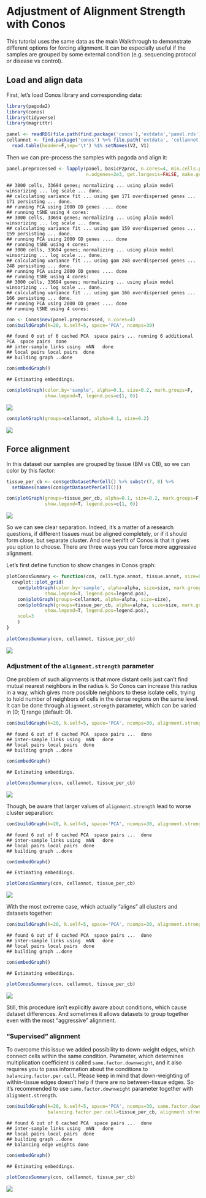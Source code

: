 Adjustment of Alignment Strength with Conos
================

This tutorial uses the same data as the main Walkthrough to demonstrate
different options for forcing alignment. It can be especially useful if
the samples are grouped by some external condition (e.g. sequencing
protocol or disease vs control).

## Load and align data

First, let’s load Conos library and corresponding data:

``` r
library(pagoda2)
library(conos)
library(tidyverse)
library(magrittr)

panel <- readRDS(file.path(find.package('conos'),'extdata','panel.rds'))
cellannot <- find.package('conos') %>% file.path('extdata', 'cellannot.txt') %>%
  read.table(header=F,sep='\t') %$% setNames(V2, V1)
```

Then we can pre-process the samples with pagoda and align
it:

``` r
panel.preprocessed <- lapply(panel, basicP2proc, n.cores=4, min.cells.per.gene=0, 
                             n.odgenes=2e3, get.largevis=FALSE, make.geneknn=FALSE)
```

    ## 3000 cells, 33694 genes; normalizing ... using plain model winsorizing ... log scale ... done.
    ## calculating variance fit ... using gam 171 overdispersed genes ... 171 persisting ... done.
    ## running PCA using 2000 OD genes .... done
    ## running tSNE using 4 cores:
    ## 3000 cells, 33694 genes; normalizing ... using plain model winsorizing ... log scale ... done.
    ## calculating variance fit ... using gam 159 overdispersed genes ... 159 persisting ... done.
    ## running PCA using 2000 OD genes .... done
    ## running tSNE using 4 cores:
    ## 3000 cells, 33694 genes; normalizing ... using plain model winsorizing ... log scale ... done.
    ## calculating variance fit ... using gam 248 overdispersed genes ... 248 persisting ... done.
    ## running PCA using 2000 OD genes .... done
    ## running tSNE using 4 cores:
    ## 3000 cells, 33694 genes; normalizing ... using plain model winsorizing ... log scale ... done.
    ## calculating variance fit ... using gam 166 overdispersed genes ... 166 persisting ... done.
    ## running PCA using 2000 OD genes .... done
    ## running tSNE using 4 cores:

``` r
con <- Conos$new(panel.preprocessed, n.cores=4)
con$buildGraph(k=20, k.self=5, space='PCA', ncomps=30)
```

    ## found 0 out of 6 cached PCA  space pairs ... running 6 additional PCA  space pairs  done
    ## inter-sample links using  mNN   done
    ## local pairs local pairs  done
    ## building graph ..done

``` r
con$embedGraph()
```

    ## Estimating embeddings.

``` r
con$plotGraph(color.by='sample', alpha=0.1, size=0.2, mark.groups=F, 
              show.legend=T, legend.pos=c(1, 0))
```

![](adjust_alignment_strength_files/figure-gfm/unnamed-chunk-3-1.png)<!-- -->

``` r
con$plotGraph(groups=cellannot, alpha=0.1, size=0.2)
```

![](adjust_alignment_strength_files/figure-gfm/unnamed-chunk-3-2.png)<!-- -->

## Force alignment

In this dataset our samples are grouped by tissue (BM vs CB), so we can
color by this factor:

``` r
tissue_per_cb <- con$getDatasetPerCell() %>% substr(7, 8) %>% 
  setNames(names(con$getDatasetPerCell()))

con$plotGraph(groups=tissue_per_cb, alpha=0.1, size=0.2, mark.groups=F, 
              show.legend=T, legend.pos=c(1, 0))
```

![](adjust_alignment_strength_files/figure-gfm/unnamed-chunk-4-1.png)<!-- -->

So we can see clear separation. Indeed, it’s a matter of a research
questions, if different tissues must be aligned completely, or if it
should form close, but separate cluster. And one benifit of Conos is
that it gives you option to choose. There are three ways you can force
more aggressive alignment.

Let’s first define function to show changes in Conos
graph:

``` r
plotConosSummary <- function(con, cell.type.annot, tissue.annot, size=0.2, alpha=0.1, legend.pos=c(1, 0)) {
  cowplot::plot_grid(
    con$plotGraph(color.by='sample', alpha=alpha, size=size, mark.groups=F, 
              show.legend=T, legend.pos=legend.pos),
    con$plotGraph(groups=cellannot, alpha=alpha, size=size),
    con$plotGraph(groups=tissue_per_cb, alpha=alpha, size=size, mark.groups=F, 
              show.legend=T, legend.pos=legend.pos),
    ncol=3
    )
}
```

``` r
plotConosSummary(con, cellannot, tissue_per_cb)
```

![](adjust_alignment_strength_files/figure-gfm/unnamed-chunk-6-1.png)<!-- -->

### Adjustment of the `alignment.strength` parameter

One problem of such alignments is that more distant cells just can’t
find mutual nearest neighbors in the radius `k`. So Conos can increase
this radius in a way, which gives more possible neighbors to these
isolate cells, trying to hold number of neighbors of cells in the dense
regions on the same level. It can be done through `alignment.strength`
parameter, which can be varied in \[0; 1\] range (default:
0).

``` r
con$buildGraph(k=20, k.self=5, space='PCA', ncomps=30, alignment.strength=0.3)
```

    ## found 6 out of 6 cached PCA  space pairs ...  done
    ## inter-sample links using  mNN   done
    ## local pairs local pairs  done
    ## building graph ..done

``` r
con$embedGraph()
```

    ## Estimating embeddings.

``` r
plotConosSummary(con, cellannot, tissue_per_cb)
```

![](adjust_alignment_strength_files/figure-gfm/unnamed-chunk-8-1.png)<!-- -->

Though, be aware that larger values of `alignment.strength` lead to
worse cluster
separation:

``` r
con$buildGraph(k=20, k.self=5, space='PCA', ncomps=30, alignment.strength=0.6)
```

    ## found 6 out of 6 cached PCA  space pairs ...  done
    ## inter-sample links using  mNN   done
    ## local pairs local pairs  done
    ## building graph ..done

``` r
con$embedGraph()
```

    ## Estimating embeddings.

``` r
plotConosSummary(con, cellannot, tissue_per_cb)
```

![](adjust_alignment_strength_files/figure-gfm/unnamed-chunk-10-1.png)<!-- -->

With the most extreme case, which actually “aligns” all clusters and
datasets
together:

``` r
con$buildGraph(k=20, k.self=5, space='PCA', ncomps=30, alignment.strength=1.0)
```

    ## found 6 out of 6 cached PCA  space pairs ...  done
    ## inter-sample links using  mNN   done
    ## local pairs local pairs  done
    ## building graph ..done

``` r
con$embedGraph()
```

    ## Estimating embeddings.

``` r
plotConosSummary(con, cellannot, tissue_per_cb)
```

![](adjust_alignment_strength_files/figure-gfm/unnamed-chunk-12-1.png)<!-- -->

Still, this procedure isn’t explicitly aware about conditions, which
cause dataset differences. And sometimes it allows datasets to group
together even with the most “aggressive” alignment.

### “Supervised” alignment

To overcome this issue we added possibility to down-weight edges, which
connect cells within the same condition. Parameter, which determines
multiplication coefficient is called `same.factor.downweight`, and it
also requires you to pass information about the conditions to
`balancing.factor.per.cell`. Please keep in mind that down-weighting of
within-tissue edges doesn’t help if there are no between-tissue edges.
So it’s recommended to use `same.factor.downweight` parameter together
with
`alignment.strength`.

``` r
con$buildGraph(k=20, k.self=5, space='PCA', ncomps=30, same.factor.downweight=0.1, 
               balancing.factor.per.cell=tissue_per_cb, alignment.strength=0.3)
```

    ## found 6 out of 6 cached PCA  space pairs ...  done
    ## inter-sample links using  mNN   done
    ## local pairs local pairs  done
    ## building graph ..done
    ## balancing edge weights done

``` r
con$embedGraph()
```

    ## Estimating embeddings.

``` r
plotConosSummary(con, cellannot, tissue_per_cb)
```

![](adjust_alignment_strength_files/figure-gfm/unnamed-chunk-14-1.png)<!-- -->
